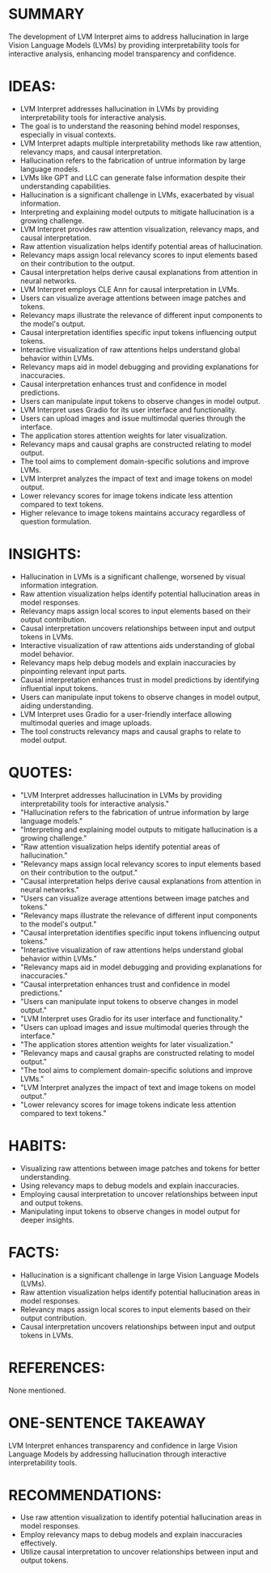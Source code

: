 # SUMMARY
The development of LVM Interpret aims to address hallucination in large Vision Language Models (LVMs) by providing interpretability tools for interactive analysis, enhancing model transparency and confidence.

# IDEAS:
- LVM Interpret addresses hallucination in LVMs by providing interpretability tools for interactive analysis.
- The goal is to understand the reasoning behind model responses, especially in visual contexts.
- LVM Interpret adapts multiple interpretability methods like raw attention, relevancy maps, and causal interpretation.
- Hallucination refers to the fabrication of untrue information by large language models.
- LVMs like GPT and LLC can generate false information despite their understanding capabilities.
- Hallucination is a significant challenge in LVMs, exacerbated by visual information.
- Interpreting and explaining model outputs to mitigate hallucination is a growing challenge.
- LVM Interpret provides raw attention visualization, relevancy maps, and causal interpretation.
- Raw attention visualization helps identify potential areas of hallucination.
- Relevancy maps assign local relevancy scores to input elements based on their contribution to the output.
- Causal interpretation helps derive causal explanations from attention in neural networks.
- LVM Interpret employs CLE Ann for causal interpretation in LVMs.
- Users can visualize average attentions between image patches and tokens.
- Relevancy maps illustrate the relevance of different input components to the model's output.
- Causal interpretation identifies specific input tokens influencing output tokens.
- Interactive visualization of raw attentions helps understand global behavior within LVMs.
- Relevancy maps aid in model debugging and providing explanations for inaccuracies.
- Causal interpretation enhances trust and confidence in model predictions.
- Users can manipulate input tokens to observe changes in model output.
- LVM Interpret uses Gradio for its user interface and functionality.
- Users can upload images and issue multimodal queries through the interface.
- The application stores attention weights for later visualization.
- Relevancy maps and causal graphs are constructed relating to model output.
- The tool aims to complement domain-specific solutions and improve LVMs.
- LVM Interpret analyzes the impact of text and image tokens on model output.
- Lower relevancy scores for image tokens indicate less attention compared to text tokens.
- Higher relevance to image tokens maintains accuracy regardless of question formulation.

# INSIGHTS:
- Hallucination in LVMs is a significant challenge, worsened by visual information integration.
- Raw attention visualization helps identify potential hallucination areas in model responses.
- Relevancy maps assign local scores to input elements based on their output contribution.
- Causal interpretation uncovers relationships between input and output tokens in LVMs.
- Interactive visualization of raw attentions aids understanding of global model behavior.
- Relevancy maps help debug models and explain inaccuracies by pinpointing relevant input parts.
- Causal interpretation enhances trust in model predictions by identifying influential input tokens.
- Users can manipulate input tokens to observe changes in model output, aiding understanding.
- LVM Interpret uses Gradio for a user-friendly interface allowing multimodal queries and image uploads.
- The tool constructs relevancy maps and causal graphs to relate to model output.

# QUOTES:
- "LVM Interpret addresses hallucination in LVMs by providing interpretability tools for interactive analysis."
- "Hallucination refers to the fabrication of untrue information by large language models."
- "Interpreting and explaining model outputs to mitigate hallucination is a growing challenge."
- "Raw attention visualization helps identify potential areas of hallucination."
- "Relevancy maps assign local relevancy scores to input elements based on their contribution to the output."
- "Causal interpretation helps derive causal explanations from attention in neural networks."
- "Users can visualize average attentions between image patches and tokens."
- "Relevancy maps illustrate the relevance of different input components to the model's output."
- "Causal interpretation identifies specific input tokens influencing output tokens."
- "Interactive visualization of raw attentions helps understand global behavior within LVMs."
- "Relevancy maps aid in model debugging and providing explanations for inaccuracies."
- "Causal interpretation enhances trust and confidence in model predictions."
- "Users can manipulate input tokens to observe changes in model output."
- "LVM Interpret uses Gradio for its user interface and functionality."
- "Users can upload images and issue multimodal queries through the interface."
- "The application stores attention weights for later visualization."
- "Relevancy maps and causal graphs are constructed relating to model output."
- "The tool aims to complement domain-specific solutions and improve LVMs."
- "LVM Interpret analyzes the impact of text and image tokens on model output."
- "Lower relevancy scores for image tokens indicate less attention compared to text tokens."

# HABITS:
- Visualizing raw attentions between image patches and tokens for better understanding.
- Using relevancy maps to debug models and explain inaccuracies.
- Employing causal interpretation to uncover relationships between input and output tokens.
- Manipulating input tokens to observe changes in model output for deeper insights.

# FACTS:
- Hallucination is a significant challenge in large Vision Language Models (LVMs).
- Raw attention visualization helps identify potential hallucination areas in model responses.
- Relevancy maps assign local scores to input elements based on their output contribution.
- Causal interpretation uncovers relationships between input and output tokens in LVMs.

# REFERENCES:
None mentioned.

# ONE-SENTENCE TAKEAWAY
LVM Interpret enhances transparency and confidence in large Vision Language Models by addressing hallucination through interactive interpretability tools.

# RECOMMENDATIONS:
- Use raw attention visualization to identify potential hallucination areas in model responses.
- Employ relevancy maps to debug models and explain inaccuracies effectively.
- Utilize causal interpretation to uncover relationships between input and output tokens.